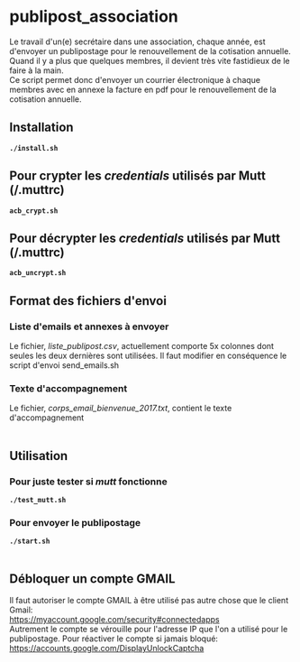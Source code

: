 # publipost_association

Le travail d'un(e) secrétaire dans une association, chaque année, est d'envoyer un publipostage pour le renouvellement de la cotisation annuelle.
<br>
Quand il y a plus que quelques membres, il devient très vite fastidieux de le faire à la main.
<br>
Ce script permet donc d'envoyer un courrier électronique à chaque membres avec en annexe la facture en pdf pour le renouvellement de la cotisation annuelle.
<br>
## Installation
**``./install.sh``**
<br>
## Pour crypter les *credentials* utilisés par Mutt (/.muttrc)
**``acb_crypt.sh``**
<br>
## Pour décrypter les *credentials* utilisés par Mutt (/.muttrc)
**``acb_uncrypt.sh``**
<br>
## Format des fichiers d'envoi
### Liste d'emails et annexes à envoyer
Le fichier, *liste_publipost.csv*, actuellement comporte 5x colonnes dont seules les deux dernières sont utilisées. Il faut modifier en conséquence le script d'envoi send_emails.sh<br>
### Texte d'accompagnement
Le fichier, *corps_email_bienvenue_2017.txt*, contient le texte d'accompagnement<br>
<br>
## Utilisation
### Pour juste tester si *mutt* fonctionne
**``./test_mutt.sh``**<br>
### Pour envoyer le publipostage
**``./start.sh``**<br>
<br>
## Débloquer un compte GMAIL
Il faut autoriser le compte GMAIL à être utilisé pas autre chose que le client Gmail:<br>
https://myaccount.google.com/security#connectedapps<br>
Autrement le compte se vérouille pour l'adresse IP que l'on a utilisé pour le publipostage. Pour réactiver le compte si jamais bloqué:<br>
https://accounts.google.com/DisplayUnlockCaptcha

